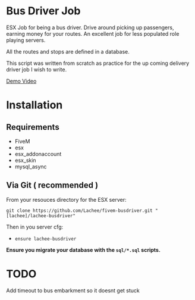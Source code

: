 # Bus Driver Job
ESX Job for being a bus driver. Drive around picking up passengers, earning money for your routes. An excellent job for less populated role playing servers.

All the routes and stops are defined in a database.

This script was written from scratch as practice for the up coming delivery driver job I wish to write.


[Demo Video](https://i.lu.je/2021/KB42yjJCZf.mp4)

# Installation
## Requirements
- FiveM
- esx
- esx_addonaccount
- esx_skin
- mysql_async

## Via Git ( recommended )
From your resouces directory for the ESX server:
```
git clone https://github.com/Lachee/fivem-busdriver.git "[lachee]/lachee-busdriver"
```

Then in you server cfg:
- `ensure lachee-busdriver`

**Ensure you migrate your database with the `sql/*.sql` scripts.**


# TODO
Add timeout to bus embarkment so it doesnt get stuck